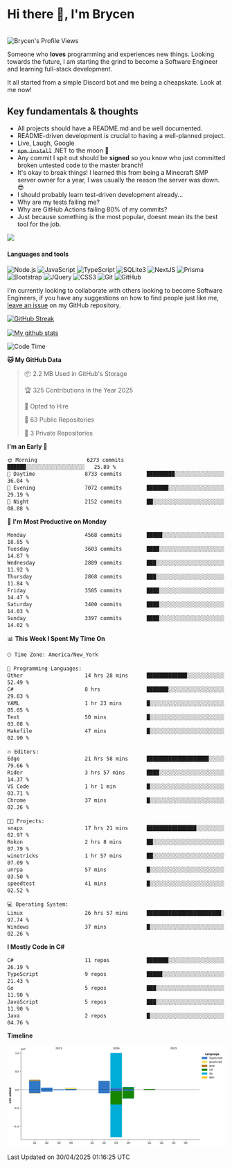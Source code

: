 # Hi there 👋, I'm Brycen

<br>
<img src="https://komarev.com/ghpvc/?username=BrycensRanch" alt="Brycen's Profile Views" />

Someone who **loves** programming and experiences new things. Looking towards the future, I am starting the grind to become a Software Engineer and learning full-stack development.

It all started from a simple Discord bot and me being a cheapskate. Look at me now!

## Key fundamentals & thoughts

- All projects should have a README.md and be well documented.
- README-driven development is crucial to having a well-planned project.
- Live, Laugh, Google
- ~~`npm install`~~ .NET to the moon 🚀
- Any commit I spit out should be **signed** so you know who just committed broken untested code to the master branch!
- It's okay to break things! I learned this from being a Minecraft SMP server owner for a year, I was usually the reason the server was down. 😎
- I should probably learn test-driven development already...
- Why are my tests failing me?
- Why are GitHub Actions failing 80% of my commits? 
- Just because something is the most popular, doesnt mean its the best tool for the job.

<img src="https://res.cloudinary.com/practicaldev/image/fetch/s--OoBLh7-Q--/c_limit%2Cf_auto%2Cfl_progressive%2Cq_auto%2Cw_880/https://cdn-images-1.medium.com/max/1614/1%2A8BlqJ8lNVZzuRjAg1mZ50w.png" height="400"/>

<h4>Languages and tools</h4>
<p>
  <img src="https://img.shields.io/badge/node.js%20-%2343853D.svg?&style=for-the-badge&logo=node.js&logoColor=white" alt="Node.js" />
  <img src="https://img.shields.io/badge/javascript%20-%23323330.svg?&style=for-the-badge&logo=javascript&logoColor=%23F7DF1E" alt="JavaScript" />
  <img src="https://img.shields.io/badge/typescript%20-%23323330.svg?&style=for-the-badge&logo=typescript&logoColor=#3467eb" alt="TypeScript" />
  <img src="https://img.shields.io/badge/sqlite3%20-%23323330.svg?&style=for-the-badge&logo=sqlite&logoColor=#3467eb" alt="SQLite3" />
  <img src="https://img.shields.io/badge/Next.JS%20-%23323330.svg?&style=for-the-badge&logo=next.js&logoColor=#3467eb" alt="NextJS" />
  <img src="https://img.shields.io/badge/Prisma%20-%23323330.svg?&style=for-the-badge&logo=prisma&logoColor=#3467eb" alt="Prisma" />
  <img src="https://img.shields.io/badge/bootstrap%20-%23323330.svg?&style=for-the-badge&logo=bootstrap" alt="Bootstrap" />
  <img src="https://img.shields.io/badge/jquery%20-%23323330.svg?&style=for-the-badge&logo=jquery" alt="JQuery" />
  <img src="https://img.shields.io/badge/css3%20-%23323330.svg?&style=for-the-badge&logo=css3" alt="CSS3" />
  <img src="https://img.shields.io/badge/git%20-%23323330.svg?&style=for-the-badge&logo=git" alt="Git" />
  <img src="https://img.shields.io/badge/github%20-%23323330.svg?&style=for-the-badge&logo=github" alt="GitHub" />
</p>

 I'm currently looking to collaborate with others looking to become Software Engineers, if you have any suggestions on how to find people just like me, [leave an issue](https://github.com/BrycensRanch/BrycensRanch/issues/new) on my GitHub repository.
 
 <p><a href="https://git.io/streak-stats"><img src=https://github-readme-streak-stats-eight.vercel.app?user=BrycensRanch&amp;theme=dark&amp;hide_border=true&fire=EB5454&amp;ring=0CEB19" alt="GitHub Streak"></a></p>

<a href="https://github.com/anuraghazra/github-readme-stats">
  <img align="center" src="https://github-readme-stats.anuraghazra1.vercel.app/api?username=BrycensRanch&show_icons=true&line_height=27&include_all_commits=true" alt="My github stats" />
</a>

<!--START_SECTION:waka-->
![Code Time](http://img.shields.io/badge/Code%20Time-1%2C976%20hrs%2054%20mins-blue)

**🐱 My GitHub Data** 

> 📦 2.2 MB Used in GitHub's Storage 
 > 
> 🏆 325 Contributions in the Year 2025
 > 
> 💼 Opted to Hire
 > 
> 📜 63 Public Repositories 
 > 
> 🔑 3 Private Repositories 
 > 
**I'm an Early 🐤** 

```text
🌞 Morning                6273 commits        ██████░░░░░░░░░░░░░░░░░░░   25.89 % 
🌆 Daytime                8733 commits        █████████░░░░░░░░░░░░░░░░   36.04 % 
🌃 Evening                7072 commits        ███████░░░░░░░░░░░░░░░░░░   29.19 % 
🌙 Night                  2152 commits        ██░░░░░░░░░░░░░░░░░░░░░░░   08.88 % 
```
📅 **I'm Most Productive on Monday** 

```text
Monday                   4568 commits        █████░░░░░░░░░░░░░░░░░░░░   18.85 % 
Tuesday                  3603 commits        ████░░░░░░░░░░░░░░░░░░░░░   14.87 % 
Wednesday                2889 commits        ███░░░░░░░░░░░░░░░░░░░░░░   11.92 % 
Thursday                 2868 commits        ███░░░░░░░░░░░░░░░░░░░░░░   11.84 % 
Friday                   3505 commits        ████░░░░░░░░░░░░░░░░░░░░░   14.47 % 
Saturday                 3400 commits        ████░░░░░░░░░░░░░░░░░░░░░   14.03 % 
Sunday                   3397 commits        ████░░░░░░░░░░░░░░░░░░░░░   14.02 % 
```


📊 **This Week I Spent My Time On** 

```text
🕑︎ Time Zone: America/New_York

💬 Programming Languages: 
Other                    14 hrs 28 mins      █████████████░░░░░░░░░░░░   52.49 % 
C#                       8 hrs               ███████░░░░░░░░░░░░░░░░░░   29.03 % 
YAML                     1 hr 23 mins        █░░░░░░░░░░░░░░░░░░░░░░░░   05.05 % 
Text                     50 mins             █░░░░░░░░░░░░░░░░░░░░░░░░   03.08 % 
Makefile                 47 mins             █░░░░░░░░░░░░░░░░░░░░░░░░   02.90 % 

🔥 Editors: 
Edge                     21 hrs 58 mins      ████████████████████░░░░░   79.66 % 
Rider                    3 hrs 57 mins       ████░░░░░░░░░░░░░░░░░░░░░   14.37 % 
VS Code                  1 hr 1 min          █░░░░░░░░░░░░░░░░░░░░░░░░   03.71 % 
Chrome                   37 mins             █░░░░░░░░░░░░░░░░░░░░░░░░   02.26 % 

🐱‍💻 Projects: 
snapx                    17 hrs 21 mins      ████████████████░░░░░░░░░   62.97 % 
Rokon                    2 hrs 8 mins        ██░░░░░░░░░░░░░░░░░░░░░░░   07.79 % 
winetricks               1 hr 57 mins        ██░░░░░░░░░░░░░░░░░░░░░░░   07.09 % 
unrpa                    57 mins             █░░░░░░░░░░░░░░░░░░░░░░░░   03.50 % 
speedtest                41 mins             █░░░░░░░░░░░░░░░░░░░░░░░░   02.52 % 

💻 Operating System: 
Linux                    26 hrs 57 mins      ████████████████████████░   97.74 % 
Windows                  37 mins             █░░░░░░░░░░░░░░░░░░░░░░░░   02.26 % 
```

**I Mostly Code in C#** 

```text
C#                       11 repos            ███████░░░░░░░░░░░░░░░░░░   26.19 % 
TypeScript               9 repos             █████░░░░░░░░░░░░░░░░░░░░   21.43 % 
Go                       5 repos             ███░░░░░░░░░░░░░░░░░░░░░░   11.90 % 
JavaScript               5 repos             ███░░░░░░░░░░░░░░░░░░░░░░   11.90 % 
Java                     2 repos             █░░░░░░░░░░░░░░░░░░░░░░░░   04.76 % 
```



**Timeline**

![Lines of Code chart](https://raw.githubusercontent.com/BrycensRanch/BrycensRanch/main/assets/bar_graph.png)


 Last Updated on 30/04/2025 01:16:25 UTC
<!--END_SECTION:waka-->

<!--
**BrycensRanch/BrycensRanch** is a ✨ _special_ ✨ repository because its `README.md` (this file) appears on your GitHub profile.

Here are some ideas to get you started:

- 🔭 I’m currently working on ...
- 🌱 I’m currently learning ...
- 👯 I’m looking to collaborate on ...
- 🤔 I’m looking for help with ...
- 💬 Ask me about ...
- 📫 How to reach me: ...
- 😄 Pronouns: ...
- ⚡ Fun fact: ...
-->
